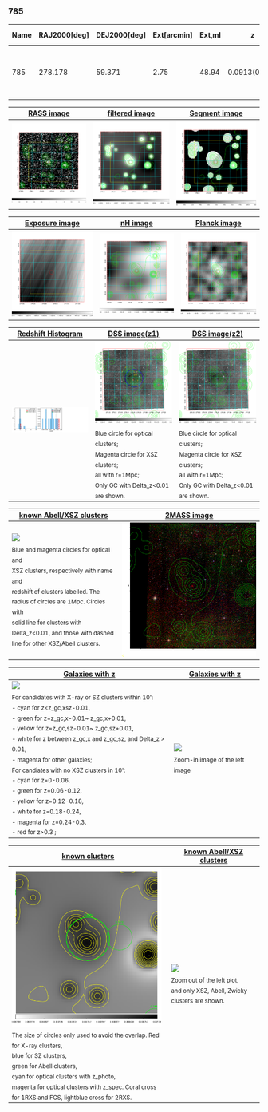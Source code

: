 <div STYLE="page-break-after: always;"></div>

### 785

|Name|RAJ2000[deg]|DEJ2000[deg] |Ext[arcmin]| Ext,ml | z | z_src| C|GC(XSZ,Delta_z<0.01)| GC(OPT,Delta_z<0.01)|GC| R_sig[arcmin] | R500[arcmin] | R500[Mpc]| CRsig[c/s] | CR500[c/s] |L500[1E44 erg/s]|F500[1E-12 erg/s/cm^2]| M500[1E14 Msun]|Tx[keV]|Cnt_sig|Beta|Rc[arcmin]|Comment|Alias|
|---|---|---|---|---|---|------|---|--------|---------|----------|---|---|---|---|---|---|---|---|---|---|---|---|---|---|
|785| 278.178| 59.371| 2.75| 48.94| 0.0913(0.006)| z1, z_opt| S| -| W| N, Tar, W| 10.750| 7.078| 0.722| 0.086(0.016)| 0.081(0.015)| 0.302(0.036)| 1.447(0.171)| 1.17(0.07)| 2.43(0.09)| 163.3| 0.752(-0.130+0.150)| 4.322(-1.191+1.169)| An SZ cluster with no $z$ and offset = 0.06 Mpc| t117|

|[RASS image](../image/785/785_img.pdf)|[filtered image](../image/785/785_fil.pdf)|[Segment image](../image/785/785_seg.pdf)|
|-------------------|--------------------|-------------------|
| <img src="../image/785/785_img.png" width="300">  | <img src="../image/785/785_fil.png" width="300">   | <img src="../image/785/785_seg.png" width="300">  |

|[Exposure image](../image/785/785_mex.pdf)| [nH image](../image/785/785_nh.pdf)| [Planck image](../image/785/785_p.pdf)|
|-------------------|--------------------|-------------------|
|<img src="../image/785/785_mex.png" width="300">   | <img src="../image/785/785_nh.png" width="300">    | <img src="../image/785/785_p.png" width="300"> |

|[Redshift Histogram](../image/785/785_zg.pdf) | [DSS image(z1)](../image/785/785_dss_z1.pdf)      |  [DSS image(z2)](../image/785/785_dss_z2.pdf)    |
|-------------------|--------------------|-------------------|
|<img src="../image/785/785_zg.png" width="300"> |<img src="../image/785/785_dss_z1.png" width="300"> <sub><br>Blue circle for optical clusters; <br>Magenta circle for XSZ clusters; <br>all with r=1Mpc; <br>Only GC with Delta_z<0.01 are shown. </sub>| <img src="../image/785/785_dss_z2.png" width="300"><sub><br>Blue circle for optical clusters; <br>Magenta circle for XSZ clusters; <br>all with r=1Mpc; <br>Only GC with Delta_z<0.01 are shown. </sub> |

|[known Abell/XSZ clusters](../image/785/785_m.pdf) | [2MASS image](../image/785/785_2mass.pdf)      |
|-------------------|-------------------|
|<img src=../image/785/785_m.png width="300"> <br><sub>Blue and magenta circles for optical and <br>XSZ clusters, respectively with name and <br>redshift of clusters labelled. The <br>radius of circles are 1Mpc. Circles with <br>solid line for clusters with <br>Delta_z<0.01, and those with dashed <br>line for other XSZ/Abell clusters.        </sub>|<img src="../image/785/785_2mass.png" width="300">  |

|[Galaxies with z](../image/785/785_opt_ned.pdf) |[Galaxies with z](../image/785/785_opt_ned_zoom.pdf) |
|-------------------|-------------------|
| <img src=../image/785/785_opt_ned.png width="300"> <br><sub> For candidates with X-ray or SZ clusters within 10': <br> - cyan for z<z_gc,xsz-0.01, <br> - green for z=z_gc,x-0.01~ z_gc,x+0.01, <br> - yellow for z=z_gc,sz-0.01~ z_gc,sz+0.01, <br> - white for z between z_gc,x and z_gc,sz, and Delta_z > 0.01, <br> - magenta for other galaxies; <br>For candiates with no XSZ clusters in 10': <br> - cyan for z=0-0.06, <br> - green for z=0.06-0.12, <br> - yellow for z=0.12-0.18, <br> - white for z=0.18-0.24, <br> - magenta for z=0.24-0.3, <br> - red for z>0.3 ;  </sub>|<img src=../image/785/785_opt_ned_zoom.png width="300">  <br><sub> Zoom-in image of the left image</sub>|

|[known clusters](../image/785/785_gc.pdf) |[known Abell/XSZ clusters](../image/785/785_gc_large.pdf) |
|-------------------|-------------------|
| <img src=../image/785/785_gc.png width="300"> <br><sub> The size of circles only used to avoid the overlap. Red for X-ray clusters, <br> blue for SZ clusters, <br> green for Abell clusters, <br> cyan for optical clusters with z_photo, <br> magenta for optical clusters with z_spec. Coral cross for 1RXS and FCS, lightblue cross for 2RXS. </sub>|<img src=../image/785/785_gc_large.png width="300"> <br><sub> Zoom out of the left plot, <br> and only XSZ, Abell, Zwicky clusters are shown. </sub> |



